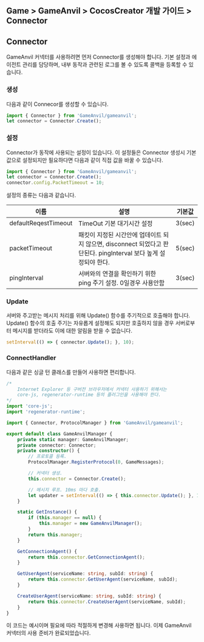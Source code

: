 ## Game > GameAnvil > CocosCreator 개발 가이드 > Connector

## Connector

GameAnvil 커넥터를 사용하려면 먼저 Connector를 생성해야 합니다. 기본 설정과 에이전트 관리를 담당하며, 내부 동작과 관련된 로그를 볼 수 있도록 콜백을 등록할 수 있습니다.

### 생성

다음과 같이 Connecor를 생성할 수 있습니다.

``` typescript
import { Connector } from 'GameAnvil/gameanvil';
let connector = Connector.Create();
```

### 설정

Connector가 동작에 사용되는 설정이 있습니다. 이 설정들은 Connector 생성시 기본값으로 설정되지만 필요하다면 다음과 같이 직접 값을 바꿀 수 있습니다. 

``` typescript
import { Connector } from 'GameAnvil/gameanvil';
let connector = Connector.Create();
connector.config.PacketTimeout = 10;
```

설정의 종류는 다음과 같습니다.

| 이름                 | 설명                                                         | 기본값 |
| -------------------- | ------------------------------------------------------------ | ------ |
| defaultReqestTimeout | TimeOut 기본 대기시간 설정                                   | 3(sec) |
| packetTimeout        | 패킷이 지정된 시간안에 업데이트 되지 않으면, disconnect 되었다고 판단된다. pingInterval 보다 높게 설정되야 한다. | 5(sec) |
| pingInterval         | 서버와의 연결을 확인하기 위한 ping 주기 설정. 0일경우 사용안함 | 3(sec) |

### Update

서버와 주고받는 메시지 처리를 위해 Update() 함수를 주기적으로 호출해야 합니다. Update() 함수의 호출 주기는 자유롭게 설정해도 되지만 호출하지 않을 경우 서버로부터 메시지를 받더라도 이에 대한 알림을 받을 수 없습니다.

```typescript
setInterval(() => { connector.Update(); }, 10);
```

### ConnectHandler

다음과 같은 싱글 턴 클래스를 만들어 사용하면 편리합니다. 

```typescript
/*
    Internet Explorer 등 구버전 브라우저에서 커넥터 사용하기 위해서는 
    core-js, regenerator-runtime 등의 플러그인을 사용해야 한다.
*/
import 'core-js';
import 'regenerator-runtime';

import { Connector, ProtocolManager } from 'GameAnvil/gameanvil';

export default class GameAnvilManager {
    private static manager: GameAnvilManager;
    private connector: Connector;
    private constructor() {
        // 프로토콜 등록.
        ProtocolManager.RegisterProtocol(0, GameMessages);

        // 커넥터 생성.
        this.connector = Connector.Create();

        // 메시지 루프. 10ms 마다 호출.
        let updater = setInterval(() => { this.connector.Update(); }, 10);
    }

    static GetInstance() {
        if (this.manager == null) {
            this.manager = new GameAnvilManager();
        }
        return this.manager;
    }

    GetConnectionAgent() {
        return this.connector.GetConnectionAgent();
    }

    GetUserAgent(serviceName: string, subId: string) {
        return this.connector.GetUserAgent(serviceName, subId);
    }

    CreateUserAgent(serviceName: string, subId: string) {
        return this.connector.CreateUserAgent(serviceName, subId);
    }
}
```

이 코드는 예시이며 필요에 따라 적절하게 변경해 사용하면 됩니다. 이제 GameAnvil 커넥터의 사용 준비가 완료되었습니다.